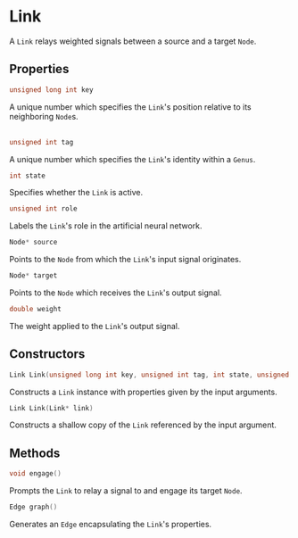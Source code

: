 # Link

 A `Link` relays weighted signals between a source and a target `Node`.




## Properties

```C++
unsigned long int key
```

A unique number which specifies the `Link`'s position relative to its neighboring `Node`s.  
&nbsp;


```C++
unsigned int tag
```

A unique number which specifies the `Link`'s identity within a `Genus`.




```C++
int state
```

Specifies whether the `Link` is active.




```C++
unsigned int role
```

Labels the `Link`'s role in the artificial neural network.




```C++
Node* source
```

Points to the `Node` from which the `Link`'s input signal originates.




```C++
Node* target
```

Points to the `Node` which receives the `Link`'s output signal.




``` C++
double weight
```

The weight applied to the `Link`'s output signal.




## Constructors

```C++
Link Link(unsigned long int key, unsigned int tag, int state, unsigned int role, Node* source, Node* target, double weight)
```

Constructs a `Link` instance with properties given by the input arguments.  


```C++
Link Link(Link* link)
```

Constructs a shallow copy of the `Link` referenced by the input argument.  


## Methods

```C++
void engage()
```

Prompts the `Link` to relay a signal to and engage its target `Node`.




```C++
Edge graph()
```

Generates an `Edge` encapsulating the `Link`'s properties.
